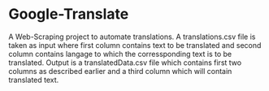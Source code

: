 # Google-Translate
A Web-Scraping project to automate translations. A translations.csv file is taken as input where first column contains text to be translated and second column contains langage to which the corressponding text is to be translated. Output is a translatedData.csv file which contains first two columns as described earlier and a third column which will contain translated text.
